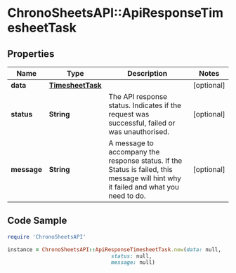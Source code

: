 # ChronoSheetsAPI::ApiResponseTimesheetTask

## Properties

Name | Type | Description | Notes
------------ | ------------- | ------------- | -------------
**data** | [**TimesheetTask**](TimesheetTask.md) |  | [optional] 
**status** | **String** | The API response status. Indicates if the request was successful, failed or was unauthorised. | [optional] 
**message** | **String** | A message to accompany the response status.  If the Status is failed, this message will hint why it failed and what you need to do. | [optional] 

## Code Sample

```ruby
require 'ChronoSheetsAPI'

instance = ChronoSheetsAPI::ApiResponseTimesheetTask.new(data: null,
                                 status: null,
                                 message: null)
```


